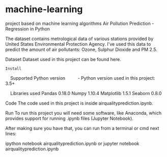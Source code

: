 # machine-learning
project based on machine learning algorithms
Air Pollution Prediction - Regression in Python

The dataset contains metrological data of various stations provided by United States Environmental Protection Agency. I've used this data to predict the amount of air pollutants: Ozone, Sulphur Dioxide and PM 2.5.

Dataset
Dataset used in this project can be found here.

	Install
    	Supported Python version
         - Python version used in this project: 3.5+

   	 Libraries used
	Pandas 0.18.0
	Numpy 1.10.4
	Matplotlib 1.5.1
	Seaborn 0.8.0

Code
The code used in this project is inside airqualityprediction.ipynb.

Run
To run this project you will need some software, like Anaconda, which provides support for running .ipynb files (Jupyter Notebook).

After making sure you have that, you can run from a terminal or cmd next lines:

ipython notebook airqualityprediction.ipynb
or
jupyter notebook airqualityprediction.ipynb
